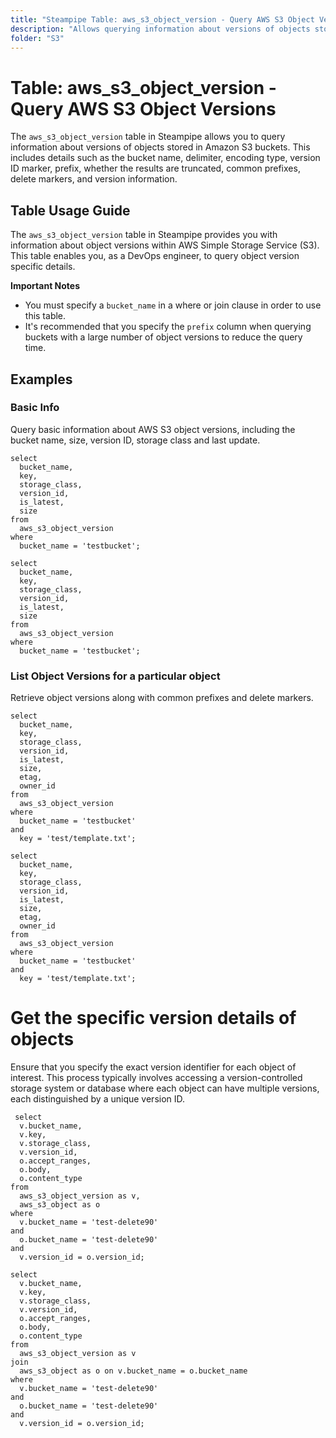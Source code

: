 ```yaml
---
title: "Steampipe Table: aws_s3_object_version - Query AWS S3 Object Versions"
description: "Allows querying information about versions of objects stored in Amazon S3 buckets. This table provides details such as bucket name, delimiter, encoding type, version ID marker, prefix, whether the results are truncated, common prefixes, delete markers, and version information."
folder: "S3"
---
```


# Table: aws_s3_object_version - Query AWS S3 Object Versions

The `aws_s3_object_version` table in Steampipe allows you to query information about versions of objects stored in Amazon S3 buckets. This includes details such as the bucket name, delimiter, encoding type, version ID marker, prefix, whether the results are truncated, common prefixes, delete markers, and version information.

## Table Usage Guide

The `aws_s3_object_version` table in Steampipe provides you with information about object versions within AWS Simple Storage Service (S3). This table enables you, as a DevOps engineer, to query object version specific details.

**Important Notes**

- You must specify a `bucket_name` in a where or join clause in order to use this table.
- It's recommended that you specify the `prefix` column when querying buckets with a large number of object versions to reduce the query time.

## Examples

### Basic Info

Query basic information about AWS S3 object versions, including the bucket name, size, version ID, storage class and last update.

```sql+postgres
select
  bucket_name,
  key,
  storage_class,
  version_id,
  is_latest,
  size
from
  aws_s3_object_version
where
  bucket_name = 'testbucket';
```

```sql+sqlite
select
  bucket_name,
  key,
  storage_class,
  version_id,
  is_latest,
  size
from
  aws_s3_object_version
where
  bucket_name = 'testbucket';
```

### List Object Versions for a particular object

Retrieve object versions along with common prefixes and delete markers.

```sql+postgres
select
  bucket_name,
  key,
  storage_class,
  version_id,
  is_latest,
  size,
  etag,
  owner_id
from
  aws_s3_object_version
where
  bucket_name = 'testbucket'
and
  key = 'test/template.txt';
```

```sql+sqlite
select
  bucket_name,
  key,
  storage_class,
  version_id,
  is_latest,
  size,
  etag,
  owner_id
from
  aws_s3_object_version
where
  bucket_name = 'testbucket'
and
  key = 'test/template.txt';
```

# Get the specific version details of objects
Ensure that you specify the exact version identifier for each object of interest. This process typically involves accessing a version-controlled storage system or database where each object can have multiple versions, each distinguished by a unique version ID.

```sql+postgres
 select
  v.bucket_name,
  v.key,
  v.storage_class,
  v.version_id,
  o.accept_ranges,
  o.body,
  o.content_type
from
  aws_s3_object_version as v,
  aws_s3_object as o
where
  v.bucket_name = 'test-delete90'
and
  o.bucket_name = 'test-delete90'
and
  v.version_id = o.version_id;
```

```sql+sqlite
select
  v.bucket_name,
  v.key,
  v.storage_class,
  v.version_id,
  o.accept_ranges,
  o.body,
  o.content_type
from
  aws_s3_object_version as v
join
  aws_s3_object as o on v.bucket_name = o.bucket_name
where
  v.bucket_name = 'test-delete90'
and
  o.bucket_name = 'test-delete90'
and
  v.version_id = o.version_id;
```
